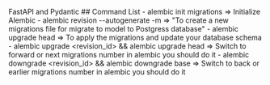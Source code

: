FastAPI and Pydantic
    ## Command List
    - alembic init migrations => Initialize Alembic
    - alembic revision --autogenerate -m  => "To create a new migrations file for migrate to model to Postgress database"
    - alembic upgrade head => To apply the migrations and update your database schema
    - alembic upgrade <revision_id> && alembic upgrade head =>  Switch to forward or next migrations number in alembic you should do it
    - alembic downgrade <revision_id> && alembic downgrade base => Switch to back or earlier migrations number in alembic you should do it